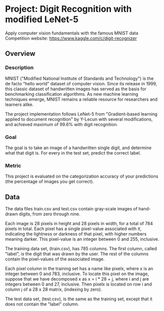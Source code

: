 # Project: Digit Recognition with modified LeNet-5
Apply computer vision fundamentals with the famous MNIST data
Competition website: https://www.kaggle.com/c/digit-recognizer

## Overview
### Description
MNIST ("Modified National Institute of Standards and Technology") is the de facto “hello world” dataset of computer vision. Since its release in 1999, this classic dataset of handwritten images has served as the basis for benchmarking classification algorithms. As new machine learning techniques emerge, MNIST remains a reliable resource for researchers and learners alike.

The project implementation follows LeNet-5 from "Gradient-based learning applied to document recognition" by Y-Lecun with several modifications, and achieved maximum of 99.6% with digit recognition.

### Goal
The goal is to take an image of a handwritten single digit, and determine what that digit is.
For every in the test set, predict the correct label.

### Metric
This project is evaluated on the categorization accuracy of your predictions (the percentage of images you get correct).

## Data
The data files train.csv and test.csv contain gray-scale images of hand-drawn digits, from zero through nine.

Each image is 28 pixels in height and 28 pixels in width, for a total of 784 pixels in total. Each pixel has a single pixel-value associated with it, indicating the lightness or darkness of that pixel, with higher numbers meaning darker. This pixel-value is an integer between 0 and 255, inclusive.

The training data set, (train.csv), has 785 columns. The first column, called "label", is the digit that was drawn by the user. The rest of the columns contain the pixel-values of the associated image.

Each pixel column in the training set has a name like pixelx, where x is an integer between 0 and 783, inclusive. To locate this pixel on the image, suppose that we have decomposed x as x = i * 28 + j, where i and j are integers between 0 and 27, inclusive. Then pixelx is located on row i and column j of a 28 x 28 matrix, (indexing by zero).

The test data set, (test.csv), is the same as the training set, except that it does not contain the "label" column.
